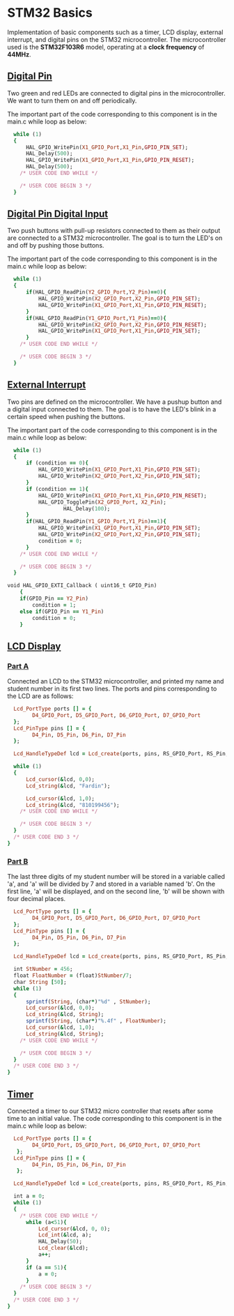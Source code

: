 # STM32 Basics
Implementation of basic components such as a timer, LCD display, external interrupt, and digital pins on the STM32 microcontroller. The microcontroller used is the **STM32F103R6** model, operating at a **clock frequency** of **44MHz**.
## [Digital Pin](https://github.com/fardinabbasi/STM32_Basics/tree/main/Digital_Pin)
Two green and red LEDs are connected to digital pins in the microcontroller. We want to turn them on and off periodically.

The important part of the code corresponding to this component is in the main.c while loop as below:
```ruby
  while (1)
  {
	  HAL_GPIO_WritePin(X1_GPIO_Port,X1_Pin,GPIO_PIN_SET);
	  HAL_Delay(500);
	  HAL_GPIO_WritePin(X1_GPIO_Port,X1_Pin,GPIO_PIN_RESET);
	  HAL_Delay(500);
    /* USER CODE END WHILE */

    /* USER CODE BEGIN 3 */
  }
```
## [Digital Pin Digital Input](https://github.com/fardinabbasi/STM32_Basics/tree/main/Digital_Input_Pin)
Two push buttons with pull-up resistors connected to them as their output are connected to a STM32 microcontroller. The goal is to turn the LED's on and off by pushing those buttons.

The important part of the code corresponding to this component is in the main.c while loop as below:
```ruby
  while (1)
  {
	  if(HAL_GPIO_ReadPin(Y2_GPIO_Port,Y2_Pin)==0){
		  HAL_GPIO_WritePin(X2_GPIO_Port,X2_Pin,GPIO_PIN_SET);
		  HAL_GPIO_WritePin(X1_GPIO_Port,X1_Pin,GPIO_PIN_RESET);
	  }
	  if(HAL_GPIO_ReadPin(Y1_GPIO_Port,Y1_Pin)==0){
		  HAL_GPIO_WritePin(X2_GPIO_Port,X2_Pin,GPIO_PIN_RESET);
		  HAL_GPIO_WritePin(X1_GPIO_Port,X1_Pin,GPIO_PIN_SET);
	  }
    /* USER CODE END WHILE */

    /* USER CODE BEGIN 3 */
  }
```
## [External Interrupt](https://github.com/fardinabbasi/STM32_Basics/tree/main/External_Interrupt)
Two pins are defined on the microcontroller. We have a pushup button and a digital input connected to them. The goal is to have the LED's blink in a certain speed when pushing the buttons.

The important part of the code corresponding to this component is in the main.c while loop as below:
```ruby
  while (1)
  {
	  if (condition == 0){
	  	  HAL_GPIO_WritePin(X1_GPIO_Port,X1_Pin,GPIO_PIN_SET);
	  	  HAL_GPIO_WritePin(X2_GPIO_Port,X2_Pin,GPIO_PIN_SET);
	  }
	  if (condition == 1){
		  HAL_GPIO_WritePin(X1_GPIO_Port,X1_Pin,GPIO_PIN_RESET);
		  HAL_GPIO_TogglePin(X2_GPIO_Port, X2_Pin);
		  		  HAL_Delay(100);
	  }
	  if(HAL_GPIO_ReadPin(Y1_GPIO_Port,Y1_Pin)==1){
	  	  HAL_GPIO_WritePin(X1_GPIO_Port,X1_Pin,GPIO_PIN_SET);
	  	  HAL_GPIO_WritePin(X2_GPIO_Port,X2_Pin,GPIO_PIN_SET);
		  condition = 0;
	  }
    /* USER CODE END WHILE */

    /* USER CODE BEGIN 3 */
  }
```
```ruby
void HAL_GPIO_EXTI_Callback ( uint16_t GPIO_Pin)
	{
	if(GPIO_Pin == Y2_Pin)
		condition = 1;
	else if(GPIO_Pin == Y1_Pin)
		condition = 0;
	}
```
## [LCD Display](https://github.com/fardinabbasi/STM32_Basics/tree/main/LCD)
### [Part A](https://github.com/fardinabbasi/STM32_Basics/tree/main/LCD/PartA)
Connected an LCD to the STM32 microcontroller, and printed my name and student number in its first two lines. The ports and pins corresponding to the LCD are as follows:
```ruby
  Lcd_PortType ports [] = {
  		D4_GPIO_Port, D5_GPIO_Port, D6_GPIO_Port, D7_GPIO_Port
  };
  Lcd_PinType pins [] = {
  		D4_Pin, D5_Pin, D6_Pin, D7_Pin
  };

  Lcd_HandleTypeDef lcd = Lcd_create(ports, pins, RS_GPIO_Port, RS_Pin, E_GPIO_Port, E_Pin, LCD_4_BIT_MODE);
```
```ruby
  while (1)
  {
	  Lcd_cursor(&lcd, 0,0);
	  Lcd_string(&lcd, "Fardin");

	  Lcd_cursor(&lcd, 1,0);
	  Lcd_string(&lcd, "810199456");
    /* USER CODE END WHILE */

    /* USER CODE BEGIN 3 */
  }
  /* USER CODE END 3 */
}
```
### [Part B](https://github.com/fardinabbasi/STM32_Basics/tree/main/LCD/PartB)
The last three digits of my student number will be stored in a variable called 'a', and 'a' will be divided by 7 and stored in a variable named 'b'. On the first line, 'a' will be displayed, and on the second line, 'b' will be shown with four decimal places.
```ruby
  Lcd_PortType ports [] = {
  		D4_GPIO_Port, D5_GPIO_Port, D6_GPIO_Port, D7_GPIO_Port
  };
  Lcd_PinType pins [] = {
  		D4_Pin, D5_Pin, D6_Pin, D7_Pin
  };

  Lcd_HandleTypeDef lcd = Lcd_create(ports, pins, RS_GPIO_Port, RS_Pin, E_GPIO_Port, E_Pin, LCD_4_BIT_MODE);
```
```ruby
  int StNumber = 456;
  float FloatNumber = (float)StNumber/7;
  char String [50];
  while (1)
  {
	  sprintf(String, (char*)"%d" , StNumber);
	  Lcd_cursor(&lcd, 0,0);
	  Lcd_string(&lcd, String);
	  sprintf(String, (char*)"%.4f" , FloatNumber);
	  Lcd_cursor(&lcd, 1,0);
	  Lcd_string(&lcd, String);
    /* USER CODE END WHILE */

    /* USER CODE BEGIN 3 */
  }
  /* USER CODE END 3 */
}
```
## [Timer](https://github.com/fardinabbasi/STM32_Basics/tree/main/Timer)
Connected a timer to our STM32 micro controller that resets after some time to an initial value. The code corresponding to this component is in the main.c while loop as below:
```ruby
  Lcd_PortType ports [] = {
   		D4_GPIO_Port, D5_GPIO_Port, D6_GPIO_Port, D7_GPIO_Port
   };
  Lcd_PinType pins [] = {
   		D4_Pin, D5_Pin, D6_Pin, D7_Pin
   };

  Lcd_HandleTypeDef lcd = Lcd_create(ports, pins, RS_GPIO_Port, RS_Pin, E_GPIO_Port, E_Pin, LCD_4_BIT_MODE);
```
```ruby
  int a = 0;
  while (1)
  {
    /* USER CODE END WHILE */
	  while (a<51){
		  Lcd_cursor(&lcd, 0, 0);
		  Lcd_int(&lcd, a);
		  HAL_Delay(50);
		  Lcd_clear(&lcd);
		  a++;
	  }
	  if (a == 51){
		  a = 0;
	  }
    /* USER CODE BEGIN 3 */
  }
  /* USER CODE END 3 */
}
```
